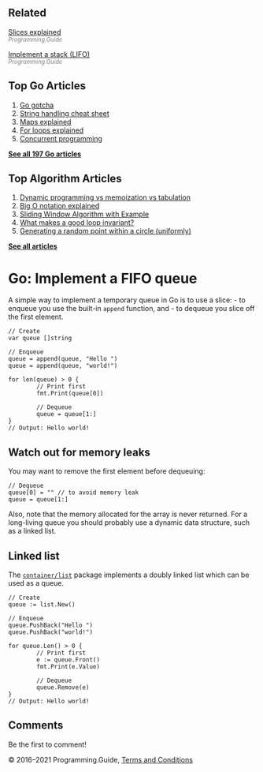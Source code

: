<span class="underline"></span>

<span class="underline"></span>

Related
-------

[Slices explained](slices-explained.html)  
<span style="color: grey; font-style: italic; font-size: smaller">Programming.Guide</span>

[Implement a stack (LIFO)](implement-stack.html)  
<span style="color: grey; font-style: italic; font-size: smaller">Programming.Guide</span>

Top Go Articles
---------------

1.  [Go gotcha](go-gotcha.html)
2.  [String handling cheat sheet](string-functions-reference-cheat-sheet.html)
3.  [Maps explained](maps-explained.html)
4.  [For loops explained](for-loop.html)
5.  [Concurrent programming](go-concurrency-tutorial.html)

[**See all 197 Go articles**](index.html)

<span class="underline"></span>

Top Algorithm Articles
----------------------

1.  [Dynamic programming vs memoization vs tabulation](../dynamic-programming-vs-memoization-vs-tabulation.html)
2.  [Big O notation explained](../big-o-notation-explained.html)
3.  [Sliding Window Algorithm with Example](../sliding-window-example.html)
4.  [What makes a good loop invariant?](../what-makes-a-good-loop-invariant.html)
5.  [Generating a random point within a circle (uniformly)](../random-point-within-circle.html)

[**See all articles**](../index.html)

Go: Implement a FIFO queue
==========================

A simple way to implement a temporary queue in Go is to use a slice: - to enqueue you use the built-in `append` function, and - to dequeue you slice off the first element.

    // Create
    var queue []string

    // Enqueue
    queue = append(queue, "Hello ")
    queue = append(queue, "world!")

    for len(queue) > 0 {
            // Print first
            fmt.Print(queue[0])

            // Dequeue
            queue = queue[1:]
    }
    // Output: Hello world!

Watch out for memory leaks
--------------------------

You may want to remove the first element before dequeuing:

    // Dequeue
    queue[0] = "" // to avoid memory leak
    queue = queue[1:]

Also, note that the memory allocated for the array is never returned. For a long-living queue you should probably use a dynamic data structure, such as a linked list.

Linked list
-----------

The [`container/list`](https://golang.org/pkg/container/list/) package implements a doubly linked list which can be used as a queue.

    // Create
    queue := list.New()

    // Enqueue
    queue.PushBack("Hello ")
    queue.PushBack("world!")

    for queue.Len() > 0 {
            // Print first
            e := queue.Front()
            fmt.Print(e.Value)

            // Dequeue
            queue.Remove(e)
    }
    // Output: Hello world!

Comments
--------

Be the first to comment!

© 2016–2021 Programming.Guide, [Terms and Conditions](../terms-and-conditions.html)
